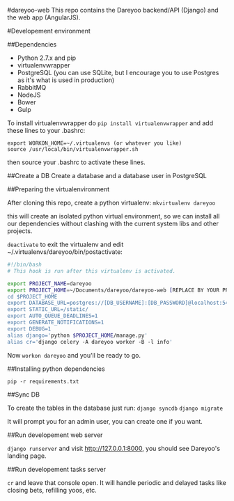 #dareyoo-web
This repo contains the Dareyoo backend/API (Django) and the web app (AngularJS).

#Developement environment

##Dependencies

* Python 2.7.x and pip
* virtualenvwrapper
* PostgreSQL (you can use SQLite, but I encourage you to use Postgres as it's what is used in production)
* RabbitMQ
* NodeJS
* Bower
* Gulp

To install virtualenvwrapper do `pip install virtualenvwrapper` and add these lines to your .bashrc:
```
export WORKON_HOME=~/.virtualenvs (or whatever you like)
source /usr/local/bin/virtualenvwrapper.sh
```

then source your .bashrc to activate these lines.

##Create a DB
Create a database and a database user in PostgreSQL

##Preparing the virtualenvironment

After cloning this repo, create a python virtualenv:
`mkvirtualenv dareyoo`

this will create an isolated python virtual environment, so we can install all our dependencies without clashing with the current system libs and other projects.

`deactivate` to exit the virtualenv and edit ~/.virtualenvs/dareyoo/bin/postactivate:

```bash
#!/bin/bash
# This hook is run after this virtualenv is activated.

export PROJECT_NAME=dareyoo
export PROJECT_HOME=~/Documents/dareyoo/dareyoo-web [REPLACE BY YOUR PROJECT'S DIR]
cd $PROJECT_HOME
export DATABASE_URL=postgres://[DB_USERNAME]:[DB_PASSWORD]@localhost:5432/[DB_NAME]
export STATIC_URL=/static/
export AUTO_QUEUE_DEADLINES=1
export GENERATE_NOTIFICATIONS=1
export DEBUG=1
alias django='python $PROJECT_HOME/manage.py'
alias cr='django celery -A dareyoo worker -B -l info'
```

Now `workon dareyoo` and you'll be ready to go.

##Installing python dependencies

`pip -r requirements.txt`

##Sync DB

To create the tables in the database just run:
`django syncdb`
`django migrate`

It will prompt you for an admin user, you can create one if you want.

##Run developement web server

`django runserver` and visit http://127.0.0.1:8000, you should see Dareyoo's landing page.

##Run developement tasks server

`cr` and leave that console open. It will handle periodic and delayed tasks like closing bets, refilling yoos, etc.
